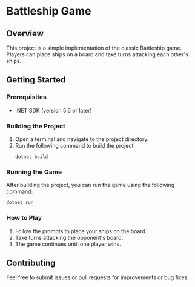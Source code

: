 # Battleship Game

## Overview

This project is a simple implementation of the classic Battleship game. Players can place ships on a board and take turns attacking each other's ships.

## Getting Started

### Prerequisites

- .NET SDK (version 5.0 or later)

### Building the Project

1. Open a terminal and navigate to the project directory.
2. Run the following command to build the project:
   ```
   dotnet build
   ```

### Running the Game

After building the project, you can run the game using the following command:

```
dotnet run
```

### How to Play

1. Follow the prompts to place your ships on the board.
2. Take turns attacking the opponent's board.
3. The game continues until one player wins.

## Contributing

Feel free to submit issues or pull requests for improvements or bug fixes.
